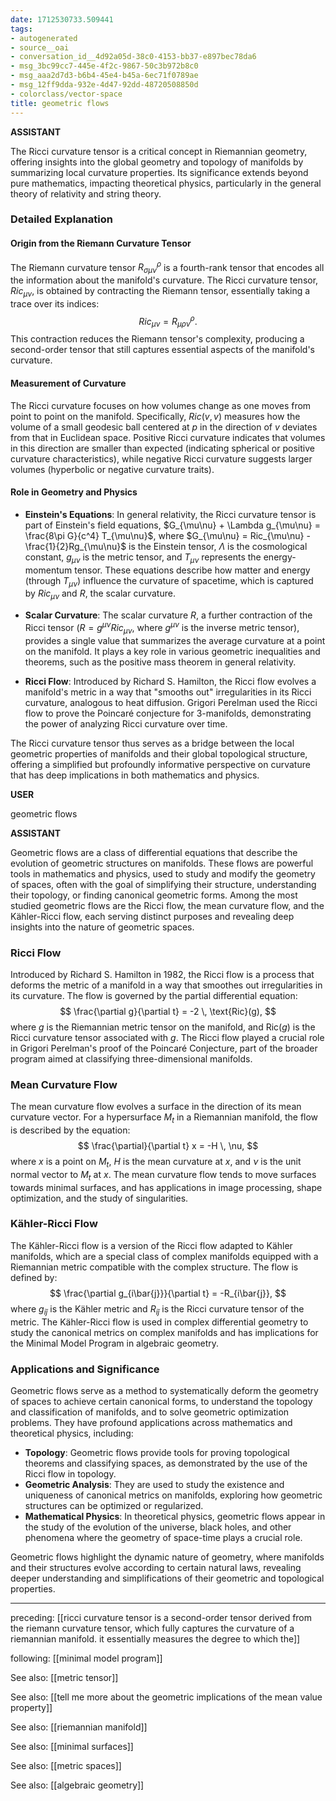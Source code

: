 ```yaml
---
date: 1712530733.509441
tags:
- autogenerated
- source__oai
- conversation_id__4d92a05d-38c0-4153-bb37-e897bec78da6
- msg_3bc99cc7-445e-4f2c-9867-50c3b972b8c0
- msg_aaa2d7d3-b6b4-45e4-b45a-6ec71f0789ae
- msg_12ff9dda-932e-4d47-92dd-48720508850d
- colorclass/vector-space
title: geometric flows
---
```


**ASSISTANT**

The Ricci curvature tensor is a critical concept in Riemannian geometry, offering insights into the global geometry and topology of manifolds by summarizing local curvature properties. Its significance extends beyond pure mathematics, impacting theoretical physics, particularly in the general theory of relativity and string theory.

### Detailed Explanation

#### Origin from the Riemann Curvature Tensor

The Riemann curvature tensor $R^{\rho}_{\sigma\mu\nu}$ is a fourth-rank tensor that encodes all the information about the manifold's curvature. The Ricci curvature tensor, $Ric_{\mu\nu}$, is obtained by contracting the Riemann tensor, essentially taking a trace over its indices:
$$
Ric_{\mu\nu} = R^{\rho}_{\mu\rho\nu}.
$$
This contraction reduces the Riemann tensor's complexity, producing a second-order tensor that still captures essential aspects of the manifold's curvature.

#### Measurement of Curvature

The Ricci curvature focuses on how volumes change as one moves from point to point on the manifold. Specifically, $Ric(v,v)$ measures how the volume of a small geodesic ball centered at $p$ in the direction of $v$ deviates from that in Euclidean space. Positive Ricci curvature indicates that volumes in this direction are smaller than expected (indicating spherical or positive curvature characteristics), while negative Ricci curvature suggests larger volumes (hyperbolic or negative curvature traits).

#### Role in Geometry and Physics

- **Einstein's Equations**: In general relativity, the Ricci curvature tensor is part of Einstein's field equations, $G_{\mu\nu} + \Lambda g_{\mu\nu} = \frac{8\pi G}{c^4} T_{\mu\nu}$, where $G_{\mu\nu} = Ric_{\mu\nu} - \frac{1}{2}Rg_{\mu\nu}$ is the Einstein tensor, $\Lambda$ is the cosmological constant, $g_{\mu\nu}$ is the metric tensor, and $T_{\mu\nu}$ represents the energy-momentum tensor. These equations describe how matter and energy (through $T_{\mu\nu}$) influence the curvature of spacetime, which is captured by $Ric_{\mu\nu}$ and $R$, the scalar curvature.

- **Scalar Curvature**: The scalar curvature $R$, a further contraction of the Ricci tensor ($R = g^{\mu\nu}Ric_{\mu\nu}$, where $g^{\mu\nu}$ is the inverse metric tensor), provides a single value that summarizes the average curvature at a point on the manifold. It plays a key role in various geometric inequalities and theorems, such as the positive mass theorem in general relativity.

- **Ricci Flow**: Introduced by Richard S. Hamilton, the Ricci flow evolves a manifold's metric in a way that "smooths out" irregularities in its Ricci curvature, analogous to heat diffusion. Grigori Perelman used the Ricci flow to prove the Poincaré conjecture for 3-manifolds, demonstrating the power of analyzing Ricci curvature over time.

The Ricci curvature tensor thus serves as a bridge between the local geometric properties of manifolds and their global topological structure, offering a simplified but profoundly informative perspective on curvature that has deep implications in both mathematics and physics.


**USER**

geometric flows


**ASSISTANT**

Geometric flows are a class of differential equations that describe the evolution of geometric structures on manifolds. These flows are powerful tools in mathematics and physics, used to study and modify the geometry of spaces, often with the goal of simplifying their structure, understanding their topology, or finding canonical geometric forms. Among the most studied geometric flows are the Ricci flow, the mean curvature flow, and the Kähler-Ricci flow, each serving distinct purposes and revealing deep insights into the nature of geometric spaces.

### Ricci Flow

Introduced by Richard S. Hamilton in 1982, the Ricci flow is a process that deforms the metric of a manifold in a way that smoothes out irregularities in its curvature. The flow is governed by the partial differential equation:
$$
\frac{\partial g}{\partial t} = -2 \, \text{Ric}(g),
$$
where $g$ is the Riemannian metric tensor on the manifold, and $\text{Ric}(g)$ is the Ricci curvature tensor associated with $g$. The Ricci flow played a crucial role in Grigori Perelman's proof of the Poincaré Conjecture, part of the broader program aimed at classifying three-dimensional manifolds.

### Mean Curvature Flow

The mean curvature flow evolves a surface in the direction of its mean curvature vector. For a hypersurface $M_t$ in a Riemannian manifold, the flow is described by the equation:
$$
\frac{\partial}{\partial t} x = -H \, \nu,
$$
where $x$ is a point on $M_t$, $H$ is the mean curvature at $x$, and $\nu$ is the unit normal vector to $M_t$ at $x$. The mean curvature flow tends to move surfaces towards minimal surfaces, and has applications in image processing, shape optimization, and the study of singularities.

### Kähler-Ricci Flow

The Kähler-Ricci flow is a version of the Ricci flow adapted to Kähler manifolds, which are a special class of complex manifolds equipped with a Riemannian metric compatible with the complex structure. The flow is defined by:
$$
\frac{\partial g_{i\bar{j}}}{\partial t} = -R_{i\bar{j}},
$$
where $g_{i\bar{j}}$ is the Kähler metric and $R_{i\bar{j}}$ is the Ricci curvature tensor of the metric. The Kähler-Ricci flow is used in complex differential geometry to study the canonical metrics on complex manifolds and has implications for the Minimal Model Program in algebraic geometry.

### Applications and Significance

Geometric flows serve as a method to systematically deform the geometry of spaces to achieve certain canonical forms, to understand the topology and classification of manifolds, and to solve geometric optimization problems. They have profound applications across mathematics and theoretical physics, including:

- **Topology**: Geometric flows provide tools for proving topological theorems and classifying spaces, as demonstrated by the use of the Ricci flow in topology.
- **Geometric Analysis**: They are used to study the existence and uniqueness of canonical metrics on manifolds, exploring how geometric structures can be optimized or regularized.
- **Mathematical Physics**: In theoretical physics, geometric flows appear in the study of the evolution of the universe, black holes, and other phenomena where the geometry of space-time plays a crucial role.

Geometric flows highlight the dynamic nature of geometry, where manifolds and their structures evolve according to certain natural laws, revealing deeper understanding and simplifications of their geometric and topological properties.


---

preceding: [[ricci curvature tensor is a second-order tensor derived from the riemann curvature tensor, which fully captures the curvature of a riemannian manifold. it essentially measures the degree to which the]]  


following: [[minimal model program]]

See also: [[metric tensor]]


See also: [[tell me more about the geometric implications of the mean value property]]


See also: [[riemannian manifold]]


See also: [[minimal surfaces]]


See also: [[metric spaces]]


See also: [[algebraic geometry]]